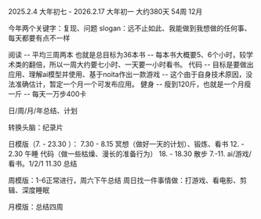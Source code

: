 
2025.2.4 大年初七 - 2026.2.17 大年初一 大约380天 54周 12月

今年两个关键字：复现、问题
slogan：远不止如此、我能做到我想做的任何事、每天都要有点不一样

阅读 -- 平均三周两本 也就是总目标为36本书 -- 每本书大概要5、6个小时，较学术类的翻倍，所以一周大约要七小时、一天要一小时看书。
代码 -- 目标是要做出应用、理解ai模型并使用、基于noita作出一款游戏 -- 这个由于自身技术原因，没法准确估计，暂定一个月一个可发布应用。
健身 -- 瘦到120斤，也就是一个月瘦一斤  -- 每天一万步400卡

日/周/月/年总结、计划

转换头脑：纪录片

日模版（7. - 23.30 ）：
7.30 - 8.15 冥想（做好一天的计划）、锻炼、看书
12. - 2.30 午睡 代码（做一些枯燥、漫长的准备行为）
18. - 18.30 散步
7.-11. ai/游戏/看书。1/2/1
11.30 总结

周模版：1-6正常进行，周六下午总结 周日找一件事情做：打游戏、看电影、剪辑、深度睡眠

月模版：总结四周



                    


